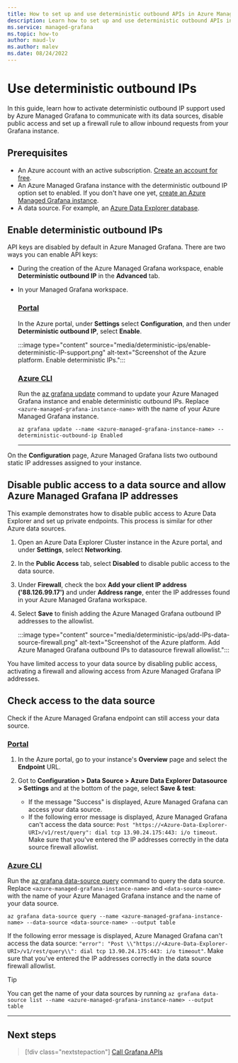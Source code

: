 ```yaml
---
title: How to set up and use deterministic outbound APIs in Azure Managed Grafana
description: Learn how to set up and use deterministic outbound APIs in Azure Managed Grafana
ms.service: managed-grafana
ms.topic: how-to
author: maud-lv
ms.author: malev
ms.date: 08/24/2022
--- 
```


# Use deterministic outbound IPs

In this guide, learn how to activate deterministic outbound IP support used by Azure Managed Grafana to communicate with its data sources, disable public access and set up a firewall rule to allow inbound requests from your Grafana instance.

## Prerequisites

- An Azure account with an active subscription. [Create an account for free](https://azure.microsoft.com/free).
- An Azure Managed Grafana instance with the deterministic outbound IP option set to enabled. If you don't have one yet, [create an Azure Managed Grafana instance](./quickstart-managed-grafana-portal.md).
- A data source. For example, an [Azure Data Explorer database](/azure/data-explorer/create-cluster-database-portal).

## Enable deterministic outbound IPs

API keys are disabled by default in Azure Managed Grafana. There are two ways you can enable API keys:

- During the creation of the Azure Managed Grafana workspace, enable **Deterministic outbound IP** in the **Advanced** tab.
- In your Managed Grafana workspace.

    ### [Portal](#tab/portal)

    In the Azure portal, under **Settings** select **Configuration**, and then under **Deterministic outbound IP**, select **Enable**.

    :::image type="content" source="media/deterministic-ips/enable-deterministic-IP-support.png" alt-text="Screenshot of the Azure platform. Enable deterministic IPs.":::

    ### [Azure CLI](#tab/azure-cli)

    Run the [az grafana update](/cli/azure/grafana#az-grafana-update) command to update your Azure Managed Grafana instance and enable deterministic outbound IPs. Replace `<azure-managed-grafana-instance-name>` with the name of your Azure Managed Grafana instance.

    ```azurecli-interactive
    az grafana update --name <azure-managed-grafana-instance-name> --deterministic-outbound-ip Enabled
    ```

    ---

On the **Configuration** page, Azure Managed Grafana lists two outbound static IP addresses assigned to your instance.

## Disable public access to a data source and allow Azure Managed Grafana IP addresses

This example demonstrates how to disable public access to Azure Data Explorer and set up private endpoints. This process is similar for other Azure data sources.

1. Open an Azure Data Explorer Cluster instance in the Azure portal, and under **Settings**, select **Networking**.
1. In the **Public Access** tab, select **Disabled** to disable public access to the data source.
1. Under **Firewall**, check the box  **Add your client IP address ('88.126.99.17')** and under **Address range**, enter the IP addresses found in your Azure Managed Grafana workspace.
1. Select **Save** to finish adding the Azure Managed Grafana outbound IP addresses to the allowlist.

    :::image type="content" source="media/deterministic-ips/add-IPs-data-source-firewall.png" alt-text="Screenshot of the Azure platform. Add Azure Managed Grafana outbound IPs to datasource firewall allowlist.":::

You have limited access to your data source by disabling public access, activating a firewall and allowing access from Azure Managed Grafana IP addresses.

## Check access to the data source

Check if the Azure Managed Grafana endpoint can still access your data source.

### [Portal](#tab/portal)

1. In the Azure portal, go to your instance's **Overview** page and select the **Endpoint** URL.

1. Got to **Configuration > Data Source > Azure Data Explorer Datasource > Settings** and at the bottom of the page, select **Save & test**:

    - If the message "Success" is displayed, Azure Managed Grafana can access your data source.
    - If the following error message is displayed, Azure Managed Grafana can't access the data source: `Post "https://<Azure-Data-Explorer-URI>/v1/rest/query": dial tcp 13.90.24.175:443: i/o timeout`. Make sure that you've entered the IP addresses correctly in the data source firewall allowlist.

### [Azure CLI](#tab/azure-cli)

Run the [az grafana data-source query](/cli/azure/grafana/data-source#az-grafana-data-source-query) command to query the data source. Replace `<azure-managed-grafana-instance-name>` and `<data-source-name>` with the name of your Azure Managed Grafana instance and the name of your data source.

```azurecli-interactive
az grafana data-source query --name <azure-managed-grafana-instance-name> --data-source <data-source-name> --output table
```

If the following error message is displayed, Azure Managed Grafana can't access the data source: `"error": "Post \\"https://<Azure-Data-Explorer-URI>/v1/rest/query\\": dial tcp 13.90.24.175:443: i/o timeout"`. Make sure that you've entered the IP addresses correctly in the data source firewall allowlist.

> [!TIP]
> You can get the name of your data sources by running `az grafana data-source list --name <azure-managed-grafana-instance-name> --output table` 

---

## Next steps

> [!div class="nextstepaction"]
> [Call Grafana APIs](how-to-api-calls.md)
